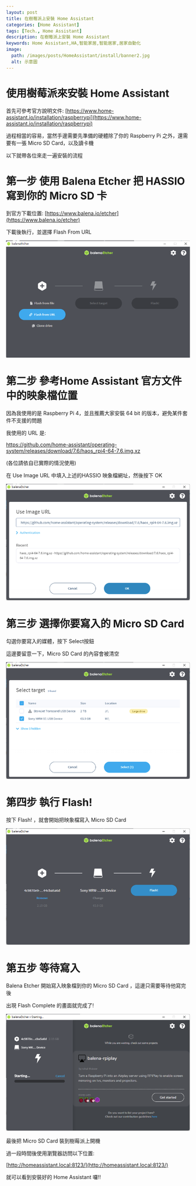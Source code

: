```yaml
---
layout: post
title: 在樹莓派上安裝 Home Assistant
categories: [Home Assistant]
tags: [Tech., Home Assistant]
description: 在樹莓派上安裝 Home Assistant
keywords: Home Assistant,HA,智能家居,智能居家,居家自動化
image:
  path: /images/posts/HomeAssistant/install/banner2.jpg
  alt: 示意圖
---
```


# 使用樹莓派來安裝 Home Assistant
首先可參考官方說明文件: [https://www.home-assistant.io/installation/raspberrypi](https://www.home-assistant.io/installation/raspberrypi)

過程相當的容易，當然手邊需要先準備的硬體除了你的 Raspberry Pi 之外，還需要有一張 Micro SD Card，以及讀卡機

以下就帶各位來走一遍安裝的流程

# 第一步 使用 Balena Etcher 把 HASSIO 寫到你的 Micro SD 卡
到官方下載位置: [https://www.balena.io/etcher](https://www.balena.io/etcher)

下載後執行，並選擇 Flash From URL

![Balena Etcher - Flash From URL](/images/posts/HomeAssistant/install/1.png)


# 第二步 參考Home Assistant 官方文件中的映象檔位置
因為我使用的是 Raspberry Pi 4，並且推薦大家安裝 64 bit 的版本，避免某件套件不支援的問題

我使用的 URL 是:

https://github.com/home-assistant/operating-system/releases/download/7.6/haos_rpi4-64-7.6.img.xz

(各位請依自已實際的情況使用)

在 Use Image URL 中填入上述的HASSIO 映象檔網址，然後按下 OK

![Balena Etcher - Use Image URL](/images/posts/HomeAssistant/install/2.png)


# 第三步 選擇你要寫入的 Micro SD Card
勾選你要寫入的媒體，按下 Select按鈕

這邊要留意一下，Micro SD Card 的內容會被清空

![Balena Etcher - Select Media](/images/posts/HomeAssistant/install/3.png)

# 第四步 執行 Flash!
按下 Flash! ，就會開始把映象檔寫入 Micro SD Card

![Balena Etcher - Flash](/images/posts/HomeAssistant/install/4.png)

# 第五步 等待寫入
Balena Etcher 開始寫入映象檔到你的 Micro SD Card ，這邊只需要等待他寫完後

出現 Flash Complete 的畫面就完成了!

![Balena Etcher - Waiting](/images/posts/HomeAssistant/install/5.png)


最後把 Micro SD Card 裝到樹莓派上開機

過一段時間後使用瀏覽器訪問以下位置:

[http://homeassistant.local:8123/](http://homeassistant.local:8123/)

就可以看到安裝好的 Home Assistant 囉!!

